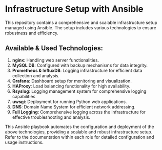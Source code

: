 # Infrastructure Setup with Ansible

This repository contains a comprehensive and scalable infrastructure setup managed using Ansible. The setup includes various technologies to ensure robustness and efficiency.

## Available & Used Technologies:

1. **nginx**: Handling web server functionalities.
2. **MySQL DB**: Configured with backup mechanisms for data integrity.
3. **Prometheus & InfluxDB**: Logging infrastructure for efficient data collection and analysis.
4. **Grafana**: Dashboard setup for monitoring and visualization.
5. **HAProxy**: Load balancing functionality for high availability.
6. **Rsyslog**: Logging management system for comprehensive logging capabilities.
7. **uwsgi**: Deployment for running Python web applications.
8. **DNS**: Domain Name System for efficient network addressing.
9. **Full Logging**: Comprehensive logging across the infrastructure for effective troubleshooting and analysis.

This Ansible playbook automates the configuration and deployment of the above technologies, providing a scalable and robust infrastructure setup. Refer to the documentation within each role for detailed configuration and usage instructions.
